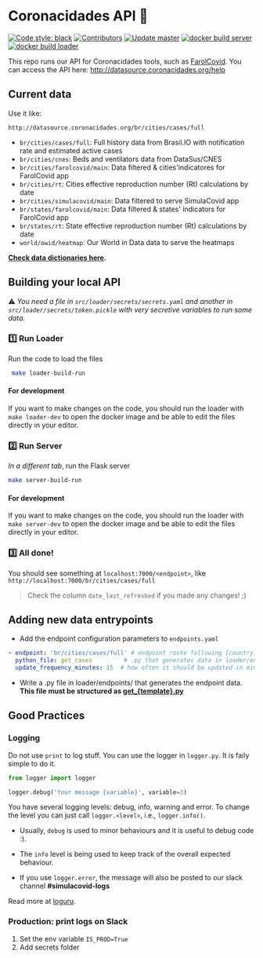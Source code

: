 # Coronacidades API 🎲 

<p align="left">
 <a href="https://github.com/psf/black"><img alt="Code style: black" src="https://img.shields.io/badge/code%20style-black-000000.svg"></a>
 <a href="https://github.com/ImpulsoGov/coronacidades-datasource/graphs/contributors"><img alt="Contributors" src="https://img.shields.io/github/contributors/ImpulsoGov/coronacidades-datasource"></a>
 <a href=""><img alt="Update master" src="https://img.shields.io/github/last-commit/ImpulsoGov/coronacidades-datasource/master?label=last%20updated%20%28master%29"></a>
 <a href="https://hub.docker.com/repository/docker/impulsogov/coronacidades-datasource-server"><img alt="docker build server" src="https://img.shields.io/docker/cloud/build/impulsogov/coronacidades-datasource-server?label=docker%20build%20server"></a>
 <a href="https://hub.docker.com/repository/docker/impulsogov/coronacidades-datasource-loader"><img alt="docker build loader" src="https://img.shields.io/docker/cloud/build/impulsogov/coronacidades-datasource-loader?label=docker%20build%20loader"></a>
</p>

This repo runs our API for Coronacidades tools, such as [FarolCovid](farolcovid.coronacidades.org). You can access the API here: http://datasource.coronacidades.org/help

## Current data

Use it like:

`http://datasource.coronacidades.org/br/cities/cases/full`

- `br/cities/cases/full`:	Full history data from Brasil.IO with notification rate and estimated active cases
- `br/cities/cnes`:	Beds and ventilators data from DataSus/CNES
- `br/cities/farolcovid/main`:	Data filtered & cities'indicatores for FarolCovid app
- `br/cities/rt`:	Cities effective reproduction number (Rt) calculations by date
- `br/cities/simulacovid/main`:	Data filtered to serve SimulaCovid app
- `br/states/farolcovid/main`:	Data filtered & states' indicators for FarolCovid app
- `br/states/rt`:	State effective reproduction number (Rt) calculations by date
- `world/owid/heatmap`:	Our World in Data data to serve the heatmaps

**[Check data dictionaries here](/dictionaries).**


## Building your local API

⚠️ *You need a file in `src/loader/secrets/secrets.yaml` and another in `src/loader/secrets/token.pickle` with very secretive variables to run some data.*

### 1️⃣ Run Loader 

Run the code to load the files

```bash
 make loader-build-run
```

#### For development

If you want to make changes on the code, you should run the loader with `make loader-dev` to open the docker image and be able to edit the files directly in your editor.


### 2️⃣ Run Server

*In a different tab*, run the Flask server

```bash
make server-build-run
```

#### For development

If you want to make changes on the code, you should run the loader with `make server-dev` to open the docker image and be able to edit the files directly in your editor.

### 3️⃣ All done!
You should see something at `localhost:7000/<endpoint>`, like `http://localhost:7000/br/cities/cases/full` 

> Check the column `date_last_refreshed` if you made any changes! ;)

## Adding new data entrypoints


- Add the endpoint configuration parameters to `endpoints.yaml`

```yaml
- endpoint: 'br/cities/cases/full' # endpoint route following [country]/[unit]/[content]
  python_file: get_cases         # .py that generates data in loader/endpoints/
  update_frequency_minutes: 15  # how often it should be updated in minutes
```

- Write a .py file in loader/endpoints/ that generates the endpoint data. **This file must be structured as [get_{template}.py](/src/loader/endpoints/get_{template}.py)**


## Good Practices

### Logging

Do not use `print` to log stuff. You can use the logger in `logger.py`. 
It is faily simple to do it.

```python
from logger import logger

logger.debug('Your message {variable}', variable=3)
```

You have several logging levels: debug, info, warning and error. To change the level 
you can just call `logger.<level>`, i.e., `logger.info()`.

- Usually, `debug` is used to minor behaviours and it is useful to debug code :).

- The `info` level is being used to keep track of the overall expected behaviour.

- If you use `logger.error`, the message will also be posted to our slack channel **#simulacovid-logs**

Read more at [loguru](https://github.com/Delgan/loguru).

### Production: print logs on Slack

1. Set the env variable `IS_PROD=True`
2. Add secrets folder
